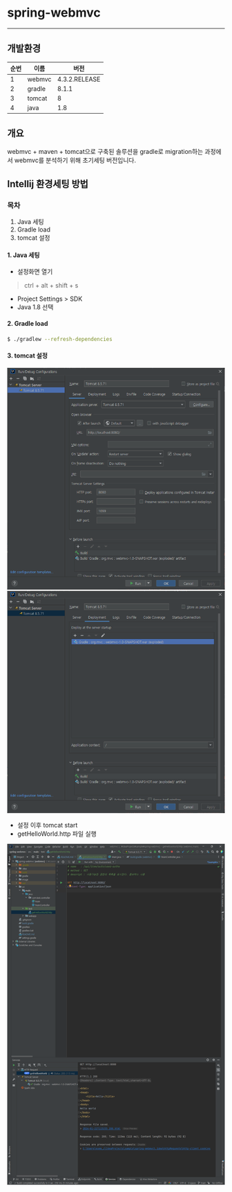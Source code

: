 spring-webmvc
=============
<hr/>

## 개발환경
| 순번 | 이름     | 버전            |
|----|--------|---------------|
| 1  | webmvc | 4.3.2.RELEASE |
| 2  | gradle | 8.1.1         |
| 3  | tomcat | 8             |
| 4  | java   | 1.8           |

## 개요
webmvc + maven + tomcat으로 구축된 솔루션을 gradle로 migration하는 과정에서 webmvc를 분석하기 위해 초기세팅 버전입니다.

## Intellij 환경세팅 방법
### 목차
1. Java 세팅
2. Gradle load
3. tomcat 설정

#### 1. Java 세팅
- 설정화면 열기
>ctrl + alt + shift + s
- Project Settings > SDK
- Java 1.8 선택

#### 2. Gradle load
```bash
$ ./gradlew --refresh-dependencies
```

#### 3. tomcat 설정
![tomcat_1.png](image%2Ftomcat_1.png)
![tomcat_2.png](image%2Ftomcat_2.png)

- 설정 이후 tomcat start
- getHelloWorld.http 파일 실행

![tomcatTest.png](image%2FtomcatTest.png)
